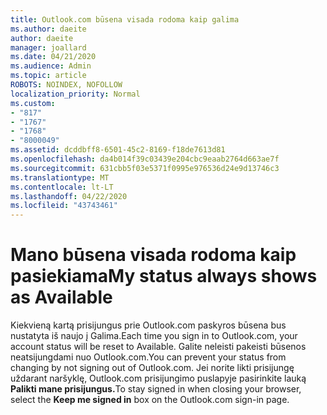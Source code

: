 ```yaml
---
title: Outlook.com būsena visada rodoma kaip galima
ms.author: daeite
author: daeite
manager: joallard
ms.date: 04/21/2020
ms.audience: Admin
ms.topic: article
ROBOTS: NOINDEX, NOFOLLOW
localization_priority: Normal
ms.custom:
- "817"
- "1767"
- "1768"
- "8000049"
ms.assetid: dcddbff8-6501-45c2-8169-f18de7613d81
ms.openlocfilehash: da4b014f39c03439e204cbc9eaab2764d663ae7f
ms.sourcegitcommit: 631cbb5f03e5371f0995e976536d24e9d13746c3
ms.translationtype: MT
ms.contentlocale: lt-LT
ms.lasthandoff: 04/22/2020
ms.locfileid: "43743461"
---
```

# <a name="my-status-always-shows-as-available"></a><span data-ttu-id="dc78d-102">Mano būsena visada rodoma kaip pasiekiama</span><span class="sxs-lookup"><span data-stu-id="dc78d-102">My status always shows as Available</span></span>

<span data-ttu-id="dc78d-103">Kiekvieną kartą prisijungus prie Outlook.com paskyros būsena bus nustatyta iš naujo į Galima.</span><span class="sxs-lookup"><span data-stu-id="dc78d-103">Each time you sign in to Outlook.com, your account status will be reset to Available.</span></span> <span data-ttu-id="dc78d-104">Galite neleisti pakeisti būsenos neatsijungdami nuo Outlook.com.</span><span class="sxs-lookup"><span data-stu-id="dc78d-104">You can prevent your status from changing by not signing out of Outlook.com.</span></span> <span data-ttu-id="dc78d-105">Jei norite likti prisijungę uždarant naršyklę, Outlook.com prisijungimo puslapyje pasirinkite lauką **Palikti mane prisijungus.**</span><span class="sxs-lookup"><span data-stu-id="dc78d-105">To stay signed in when closing your browser, select the **Keep me signed in** box on the Outlook.com sign-in page.</span></span>
